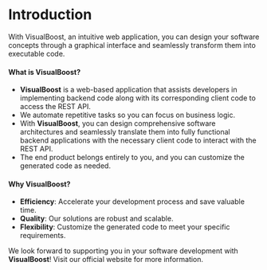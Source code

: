 # Introduction

With VisualBoost, an intuitive web application, you can design your software concepts through a graphical interface and seamlessly transform them into executable code.

#### What is VisualBoost?

* **VisualBoost** is a web-based application that assists developers in implementing backend code along with its corresponding client code to access the REST API.
* We automate repetitive tasks so you can focus on business logic.
* With **VisualBoost**, you can design comprehensive software architectures and seamlessly translate them into fully functional backend applications with the necessary client code to interact with the REST API.
* The end product belongs entirely to you, and you can customize the generated code as needed.

#### Why VisualBoost?

* **Efficiency**: Accelerate your development process and save valuable time.
* **Quality**: Our solutions are robust and scalable.
* **Flexibility**: Customize the generated code to meet your specific requirements.

We look forward to supporting you in your software development with **VisualBoost**! Visit our official website for more information.
